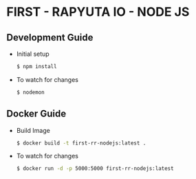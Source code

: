 # FIRST - RAPYUTA IO - NODE JS



## Development Guide

* Initial setup

    ```bash
    $ npm install
    ```

* To watch for changes

    ```bash
    $ nodemon
    ```

## Docker Guide

* Build Image

    ```bash
    $ docker build -t first-rr-nodejs:latest .
    ```

* To watch for changes

    ```bash
    $ docker run -d -p 5000:5000 first-rr-nodejs:latest
    ```